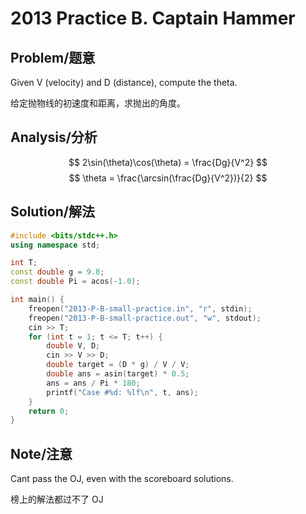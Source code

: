 # 2013 Practice B. Captain Hammer


## Problem/题意
Given V (velocity) and D (distance), compute the theta.

给定抛物线的初速度和距离，求抛出的角度。

## Analysis/分析
$$
2\sin(\theta)\cos(\theta) = \frac{Dg}{V^2}
$$
$$
\theta = \frac{\arcsin(\frac{Dg}{V^2})}{2}
$$

## Solution/解法
```cpp
#include <bits/stdc++.h>
using namespace std;

int T;
const double g = 9.8;
const double Pi = acos(-1.0);

int main() {
    freopen("2013-P-B-small-practice.in", "r", stdin);
    freopen("2013-P-B-small-practice.out", "w", stdout);
    cin >> T;
    for (int t = 1; t <= T; t++) {
        double V, D;
        cin >> V >> D;
        double target = (D * g) / V / V;
        double ans = asin(target) * 0.5;
        ans = ans / Pi * 180;
        printf("Case #%d: %lf\n", t, ans);
    }
    return 0;
}
```

## Note/注意
Cant pass the OJ, even with the scoreboard solutions.

榜上的解法都过不了 OJ